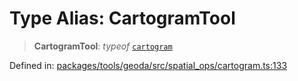 # Type Alias: CartogramTool

> **CartogramTool**: *typeof* [`cartogram`](../variables/cartogram.md)

Defined in: [packages/tools/geoda/src/spatial\_ops/cartogram.ts:133](https://github.com/GeoDaCenter/openassistant/blob/bc4037be52d89829440fcc4aaa1010be73719d16/packages/tools/geoda/src/spatial_ops/cartogram.ts#L133)
